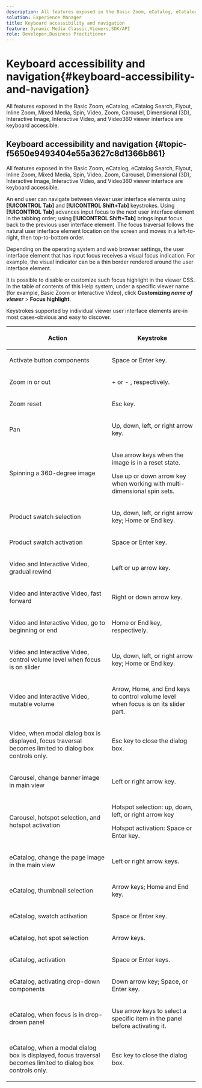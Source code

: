 ```yaml
---
description: All features exposed in the Basic Zoom, eCatalog, eCatalog Search, Flyout, Inline Zoom, Mixed Media, Spin, Video, Zoom, Dimensional (3D), Carousel, Interactive Image, Interactive Video, and Video360 viewer interface are keyboard accessible.
solution: Experience Manager
title: Keyboard accessibility and navigation
feature: Dynamic Media Classic,Viewers,SDK/API
role: Developer,Business Practitioner
---
```

# Keyboard accessibility and navigation{#keyboard-accessibility-and-navigation}

All features exposed in the Basic Zoom, eCatalog, eCatalog Search, Flyout, Inline Zoom, Mixed Media, Spin, Video, Zoom, Carousel, Dimensional (3D), Interactive Image, Interactive Video, and Video360 viewer interface are keyboard accessible.

<!-- Updated June 1, 2020 from https://wiki.corp.adobe.com/pages/viewpage.action?spaceKey=scene7qa&title=s7Viewers%2C+S7SDK%2C+S7OnDemand+Release+Notes - Contact is Sasha -->

## Keyboard accessibility and navigation {#topic-f5650e9493404e55a3627c8d1366b861}

All features exposed in the Basic Zoom, eCatalog, eCatalog Search, Flyout, Inline Zoom, Mixed Media, Spin, Video, Zoom, Carousel, Dimensional (3D), Interactive Image, Interactive Video, and Video360 viewer interface are keyboard accessible. 

An end user can navigate between viewer user interface elements using **[!UICONTROL Tab]** and **[!UICONTROL Shift+Tab]** keystrokes. Using **[!UICONTROL Tab]** advances input focus to the next user interface element in the tabbing order; using **[!UICONTROL Shift+Tab]** brings input focus back to the previous user interface element. The focus traversal follows the natural user interface element location on the screen and moves in a left-to-right, then top-to-bottom order.

Depending on the operating system and web browser settings, the user interface element that has input focus receives a visual focus indication. For example, the visual indicator can be a thin border rendered around the user interface element.

It is possible to disable or customize such focus highlight in the viewer CSS. In the table of contents of this Help system, under a specific viewer name (for example, Basic Zoom or Interactive Video), click **Customizing *name of viewer*** > **Focus highlight**.

Keystrokes supported by individual viewer user interface elements are-in most cases-obvious and easy to discover.

<table id="table_8C49100412224324BF1DBF7FDFDCCBF8"> 
 <thead> 
  <tr> 
   <th colname="col1" class="entry"> <p>Action </p> </th> 
   <th colname="col2" class="entry"> <p>Keystroke </p> </th> 
  </tr> 
 </thead>
 <tbody> 
  <tr> 
   <td colname="col1"> <p>Activate button components </p> </td> 
   <td colname="col2"> <p>Space or Enter key. </p> </td> 
  </tr> 
  <tr> 
   <td colname="col1"> <p>Zoom in or out </p> </td> 
   <td colname="col2"> <p> <span class="uicontrol"> + </span> or <span class="uicontrol"> - </span>, respectively. </p> </td> 
  </tr> 
  <tr> 
   <td colname="col1"> <p>Zoom reset </p> </td> 
   <td colname="col2"> <p>Esc key. </p> </td> 
  </tr> 
  <tr> 
   <td colname="col1"> <p>Pan </p> </td> 
   <td colname="col2"> <p>Up, down, left, or right arrow key. </p> </td> 
  </tr> 
  <tr> 
   <td colname="col1"> <p>Spinning a 360-degree image </p> </td> 
   <td colname="col2"> <p>Use arrow keys when the image is in a reset state. </p> <p>Use up or down arrow key when working with multi-dimensional spin sets. </p> </td> 
  </tr> 
  <tr> 
   <td colname="col1"> <p>Product swatch selection </p> </td> 
   <td colname="col2"> <p>Up, down, left, or right arrow key; Home or End key. </p> </td> 
  </tr> 
  <tr> 
   <td colname="col1"> <p>Product swatch activation </p> </td> 
   <td colname="col2"> <p>Space or Enter key. </p> </td> 
  </tr> 
  <tr> 
   <td colname="col1"> <p>Video and Interactive Video, gradual rewind </p> </td> 
   <td colname="col2"> <p>Left or up arrow key. </p> </td> 
  </tr> 
  <tr> 
   <td colname="col1"> <p>Video and Interactive Video, fast forward </p> </td> 
   <td colname="col2"> <p>Right or down arrow key. </p> </td> 
  </tr> 
  <tr> 
   <td colname="col1"> <p>Video and Interactive Video, go to beginning or end </p> </td> 
   <td colname="col2"> <p>Home or End key, respectively. </p> </td> 
  </tr> 
  <tr> 
   <td colname="col1"> <p>Video and Interactive Video, control volume level when focus is on slider </p> </td> 
   <td colname="col2"> <p>Up, down, left, or right arrow key; Home or End key. </p> </td> 
  </tr> 
  <tr> 
   <td colname="col1"> <p>Video and Interactive Video, mutable volume </p> </td> 
   <td colname="col2"> <p>Arrow, Home, and End keys to control volume level when focus is on its slider part. </p> </td> 
  </tr> 
  <tr> 
   <td colname="col1"> <p>Video, when modal dialog box is displayed, focus traversal becomes limited to dialog box controls only. </p> </td> 
   <td colname="col2"> <p>Esc key to close the dialog box. </p> </td> 
  </tr> 
  <tr> 
   <td colname="col1"> <p>Carousel, change banner image in main view </p> </td> 
   <td colname="col2"> <p>Left or right arrow key. </p> </td> 
  </tr> 
  <tr> 
   <td colname="col1"> <p>Carousel, hotspot selection, and hotspot activation </p> </td> 
   <td colname="col2"> <p>Hotspot selection: up, down, left, or right arrow key </p> <p>Hotspot activation: Space or Enter key. </p> </td> 
  </tr> 
  <tr> 
   <td colname="col1"> <p>eCatalog, change the page image in the main view </p> </td> 
   <td colname="col2"> <p> Left or right arrow keys. </p> </td> 
  </tr> 
  <tr> 
   <td colname="col1"> <p>eCatalog, thumbnail selection </p> </td> 
   <td colname="col2"> <p>Arrow keys; Home and End key. </p> </td> 
  </tr> 
  <tr> 
   <td colname="col1"> <p>eCatalog, swatch activation </p> </td> 
   <td colname="col2"> <p>Space or Enter key. </p> </td> 
  </tr> 
  <tr> 
   <td colname="col1"> <p>eCatalog, hot spot selection </p> </td> 
   <td colname="col2"> <p>Arrow keys. </p> </td> 
  </tr> 
  <tr> 
   <td colname="col1"> <p>eCatalog, activation </p> </td> 
   <td colname="col2"> <p>Space or Enter keys. </p> </td> 
  </tr> 
  <tr> 
   <td colname="col1"> <p>eCatalog, activating drop-down components </p> </td> 
   <td colname="col2"> <p> Down arrow key; Space, or Enter key. </p> </td> 
  </tr> 
  <tr> 
   <td colname="col1"> <p>eCatalog, when focus is in drop-drown panel </p> </td> 
   <td colname="col2"> <p>Use arrow keys to select a specific item in the panel before activating it. </p> </td> 
  </tr> 
  <tr> 
   <td colname="col1"> <p>eCatalog, when a modal dialog box is displayed, focus traversal becomes limited to dialog box controls only. </p> </td> 
   <td colname="col2"> <p>Esc key to close the dialog box. </p> </td> 
  </tr> 
 </tbody> 
</table>
